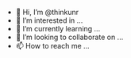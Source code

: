 - 👋 Hi, I’m @thinkunr
- 👀 I’m interested in ...
- 🌱 I’m currently learning ...
- 💞️ I’m looking to collaborate on ...
- 📫 How to reach me ...

<!---
thinkunr/thinkunr is a ✨ special ✨ repository because its `README.md` (this file) appears on your GitHub profile.
You can click the Preview link to take a look at your changes.
--->
